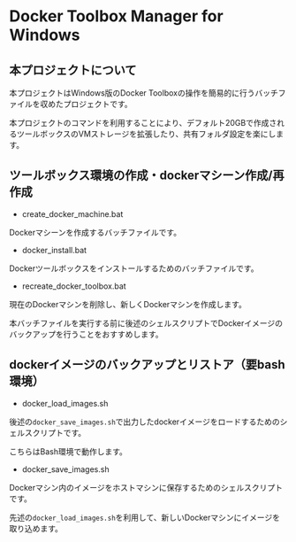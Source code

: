 # Docker Toolbox Manager for Windows

## 本プロジェクトについて

本プロジェクトはWindows版のDocker Toolboxの操作を簡易的に行うバッチファイルを収めたプロジェクトです。

本プロジェクトのコマンドを利用することにより、デフォルト20GBで作成されるツールボックスのVMストレージを拡張したり、共有フォルダ設定を楽にします。

## ツールボックス環境の作成・dockerマシーン作成/再作成

* create_docker_machine.bat

Dockerマシーンを作成するバッチファイルです。

* docker_install.bat

Dockerツールボックスをインストールするためのバッチファイルです。

* recreate_docker_toolbox.bat

現在のDockerマシンを削除し、新しくDockerマシンを作成します。

本バッチファイルを実行する前に後述のシェルスクリプトでDockerイメージのバックアップを行うことをおすすめします。

## dockerイメージのバックアップとリストア（要bash環境）

* docker_load_images.sh

後述の`docker_save_images.sh`で出力したdockerイメージをロードするためのシェルスクリプトです。

こちらはBash環境で動作します。

* docker_save_images.sh

Dockerマシン内のイメージをホストマシンに保存するためのシェルスクリプトです。

先述の`docker_load_images.sh`を利用して、新しいDockerマシンにイメージを取り込めます。